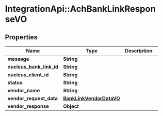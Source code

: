# IntegrationApi::AchBankLinkResponseVO

## Properties
Name | Type | Description | Notes
------------ | ------------- | ------------- | -------------
**message** | **String** |  | [optional] 
**nucleus_bank_link_id** | **String** |  | [optional] 
**nucleus_client_id** | **String** |  | [optional] 
**status** | **String** |  | [optional] 
**vendor_name** | **String** |  | [optional] 
**vendor_request_data** | [**BankLinkVendorDataVO**](BankLinkVendorDataVO.md) |  | [optional] 
**vendor_response** | **Object** |  | [optional] 


